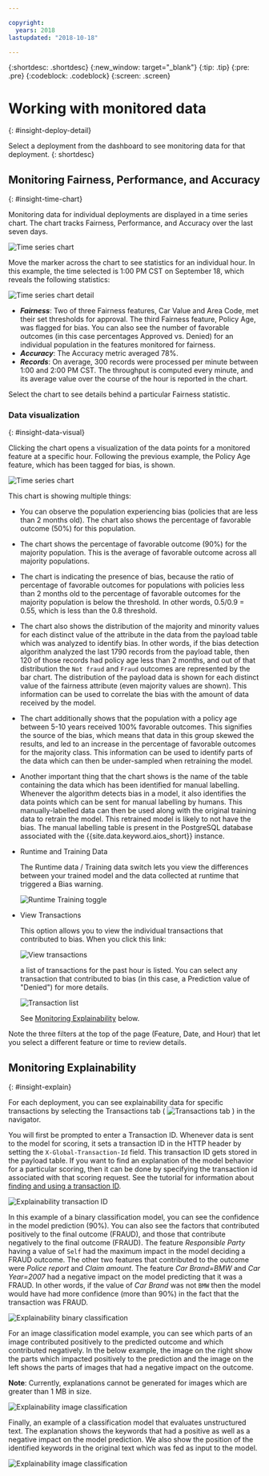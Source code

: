 ```yaml
---

copyright:
  years: 2018
lastupdated: "2018-10-18"

---
```


{:shortdesc: .shortdesc}
{:new_window: target="_blank"}
{:tip: .tip}
{:pre: .pre}
{:codeblock: .codeblock}
{:screen: .screen}

# Working with monitored data
{: #insight-deploy-detail}

Select a deployment from the dashboard to see monitoring data for that deployment.
{: shortdesc}

## Monitoring Fairness, Performance, and Accuracy
{: #insight-time-chart}

Monitoring data for individual deployments are displayed in a time series chart. The chart tracks Fairness, Performance, and Accuracy over the last seven days.

  ![Time series chart](images/insight-time-chart.png)

Move the marker across the chart to see statistics for an individual hour. In this example, the time selected is 1:00 PM CST on September 18, which reveals the following statistics:

  ![Time series chart detail](images/insight-time-detail.png)

- ***Fairness***: Two of three Fairness features, Car Value and Area Code, met their set thresholds for approval. The third Fairness feature, Policy Age, was flagged for bias. You can also see the number of favorable outcomes (in this case percentages Approved vs. Denied) for an individual population in the features monitored for fairness.
- ***Accuracy***: The Accuracy metric averaged 78%.
- ***Records***: On average, 300 records were processed per minute between 1:00 and 2:00 PM CST. The throughput is computed every minute, and its average value over the course of the hour is reported in the chart.

Select the chart to see details behind a particular Fairness statistic.

### Data visualization
{: #insight-data-visual}

Clicking the chart opens a visualization of the data points for a monitored feature at a specific hour. Following the previous example, the Policy Age feature, which has been tagged for bias, is shown.

  ![Time series chart](images/insight-data-detail.png)

This chart is showing multiple things:

- You can observe the population experiencing bias (policies that are less than 2 months old). The chart also shows the percentage of favorable outcome (50%) for this population.

- The chart shows the percentage of favorable outcome (90%) for the majority population. This is the average of favorable outcome across all majority populations.

- The chart is indicating the presence of bias, because the ratio of percentage of favorable outcomes for populations with policies less than 2 months old to the percentage of favorable outcomes for the majority population is below the threshold. In other words, 0.5/0.9 = 0.55, which is less than the 0.8 threshold.

- The chart also shows the distribution of the majority and minority values for each distinct value of the attribute in the data from the payload table which was analyzed to identify bias. In other words, if the bias detection algorithm analyzed the last 1790 records from the payload table, then 120 of those records had policy age less than 2 months, and out of that distribution the `Not fraud` and `Fraud` outcomes are represented by the bar chart. The distribution of the payload data is shown for each distinct value of the fairness attribute (even majority values are shown). This information can be used to correlate the bias with the amount of data received by the model.

- The chart additionally shows that the population with a policy age between 5-10 years received 100% favorable outcomes. This signifies the source of the bias, which means that data in this group skewed the results, and led to an increase in the percentage of favorable outcomes for the majority class. This information can be used to identify parts of the data which can then be under-sampled when retraining the model.

- Another important thing that the chart shows is the name of the table containing the data which has been identified for manual labelling. Whenever the algorithm detects bias in a model, it also identifies the data points which can be sent for manual labelling by humans. This manually-labelled data can then be used along with the original training data to retrain the model. This retrained model is likely to not have the bias. The manual labelling table is present in the PostgreSQL database associated with the {{site.data.keyword.aios_short}} instance.

- Runtime and Training Data

  The Runtime data / Training data switch lets you view the differences between your trained model and the data collected at runtime that triggered a Bias warning.

  ![Runtime Training toggle](images/runtime_train_data.png)

- View Transactions

  This option allows you to view the individual transactions that contributed to bias. When you click this link:

  ![View transactions](images/view_transactions.png)

  a list of transactions for the past hour is listed. You can select any transaction that contributed to bias (in this case, a Prediction value of "Denied") for more details.

  ![Transaction list](images/transaction_list.png)

  See [Monitoring Explainability](insight-timechart.html#insight-explain) below.

Note the three filters at the top of the page (Feature, Date, and Hour) that let you select a different feature or time to review details.

## Monitoring Explainability
{: #insight-explain}

For each deployment, you can see explainability data for specific transactions by selecting the Transactions tab ( ![Transactions tab](images/insight-transact-tab.png) ) in the navigator.

You will first be prompted to enter a Transaction ID. Whenever data is sent to the model for scoring, it sets a transaction ID in the HTTP header by setting the `X-Global-Transaction-Id` field. This transaction ID gets stored in the payload table. If you want to find an explanation of the model behavior for a particular scoring, then it can be done by specifying the transaction id associated with that scoring request. See the tutorial for information about [finding and using a transaction ID](https://console.bluemix.net/docs/services/ai-openscale/tutorial.html#view-the-explainability-for-a-model-transaction).

  ![Explainability transaction ID](images/insight-explain-trans-id.png)

In this example of a binary classification model, you can see the confidence in the model prediction (90%). You can also see the factors that contributed positively to the final outcome (FRAUD), and those that contribute negatively to the final outcome (FRAUD). The feature *Responsible Party* having a value of `Self` had the maximum impact in the model deciding a FRAUD outcome. The other two features that contributed to the outcome were *Police report* and *Claim amount*. The feature *Car Brand=BMW* and *Car Year=2007* had a negative impact on the model predicting that it was a FRAUD. In other words, if the value of *Car Brand* was not `BMW` then the model would have had more confidence (more than 90%) in the fact that the transaction was FRAUD.

  ![Explainability binary classification](images/insight-explain-binary.png)

For an image classification model example, you can see which parts of an image contributed positively to the predicted outcome and which contributed negatively. In the below example, the image on the right show the parts which impacted positively to the prediction and the image on the left shows the parts of images that had a negative impact on the outcome.

**Note**: Currently, explanations cannot be generated for images which are greater than 1 MB in size.

  ![Explainability image classification](images/insight-explain-image.png)

Finally, an example of a classification model that evaluates unstructured text. The explanation shows the keywords that had a positive as well as a negative impact on the model prediction. We also show the position of the identified keywords in the original text which was fed as input to the model.

  ![Explainability image classification](images/insight-explain-text.png)
